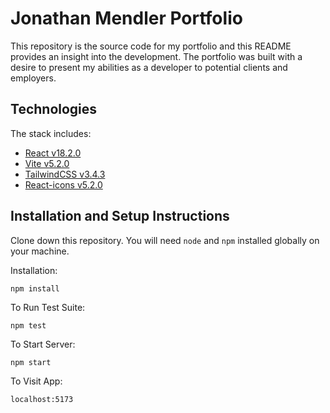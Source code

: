 # Jonathan Mendler Portfolio

This repository is the source code for my portfolio and this README provides an insight into the development. The portfolio was built with a desire to present my abilities as a developer to potential clients and employers.

## Technologies

The stack includes:

- [React v18.2.0](https://react.dev/)
- [Vite v5.2.0](https://vitejs.dev/)
- [TailwindCSS v3.4.3](https://tailwindui.com/)
- [React-icons v5.2.0](https://www.npmjs.com/package/react-icons)

## Installation and Setup Instructions 

Clone down this repository. You will need `node` and `npm` installed globally on your machine.  

Installation:

`npm install`  

To Run Test Suite:  

`npm test`  

To Start Server:

`npm start`  

To Visit App:

`localhost:5173` 